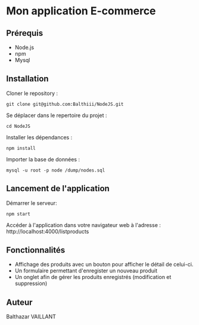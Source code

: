 # Mon application E-commerce 

## Prérequis 
- Node.js
- npm 
- Mysql

## Installation 

Cloner le repository :  

```git clone git@github.com:Balthiii/NodeJS.git```


Se déplacer dans le repertoire du projet :

```cd NodeJS```

Installer les dépendances : 

```npm install```

Importer la base de données :  

```mysql -u root -p node /dump/nodes.sql```
## Lancement de l'application

Démarrer le serveur:  

```npm start```

Accéder à l'application dans votre navigateur web à l'adresse :  http://localhost:4000/listproducts


## Fonctionnalités 

- Affichage des produits avec un bouton pour afficher le détail de celui-ci.
- Un formulaire permettant d'enregister un nouveau produit
- Un onglet afin de gérer les produits enregistrés (modification et suppression)

## Auteur

Balthazar VAILLANT
